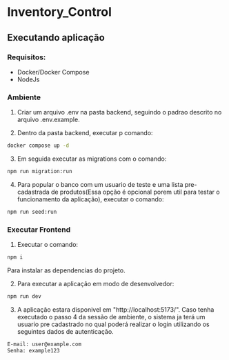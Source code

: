 # Inventory_Control

## Executando aplicação

### Requisitos:

- Docker/Docker Compose
- NodeJs

### Ambiente

1. Criar um arquivo .env na pasta backend, seguindo o padrao descrito no arquivo .env.example.

2. Dentro da pasta backend, executar p comando:

```sh
docker compose up -d
```

3. Em seguida executar as migrations com o comando:

```sh
npm run migration:run
```

4. Para popular o banco com um usuario de teste e uma lista pre-cadastrada de produtos(Essa opção é opcional porem util para testar o funcionamento da aplicação), executar o comando:

```sh
npm run seed:run
```

### Executar Frontend

1. Executar o comando:

```sh
npm i
```

Para instalar as dependencias do projeto.

2. Para executar a aplicação em modo de desenvolvedor:

```sh
npm run dev
```

3. A aplicação estara disponivel em "http://localhost:5173/". Caso tenha executado o passo 4 da sessão de ambiente, o sistema ja terá um usuario pre cadastrado no qual poderá realizar o login utilizando os seguintes dados de autenticação.

```sh
E-mail: user@example.com
Senha: example123
```
